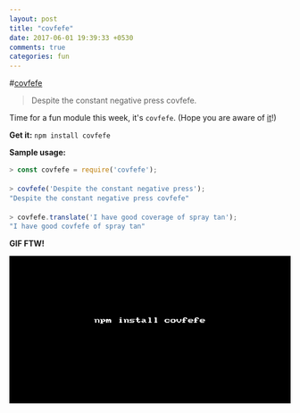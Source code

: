 ```yaml
---
layout: post
title: "covfefe"
date: 2017-06-01 19:39:33 +0530
comments: true
categories: fun
---
```


#[covfefe](https://www.npmjs.com/package/covfefe)
> Despite the constant negative press covfefe.

Time for a fun module this week, it's `covfefe`. (Hope you are aware of [it](https://archive.is/f7UL3)!)

__Get it:__ `npm install covfefe`

__Sample usage:__

```js
> const covfefe = require('covfefe');
 
> covfefe('Despite the constant negative press');
"Despite the constant negative press covfefe"
 
> covfefe.translate('I have good coverage of spray tan');
"I have good covfefe of spray tan"
```

__GIF FTW!__

![covfefe.gif](/images/covfefe/covfefe.gif)
